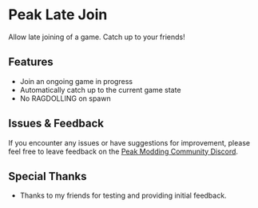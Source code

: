 # Peak Late Join

Allow late joining of a game. Catch up to your friends!

## Features
- Join an ongoing game in progress
- Automatically catch up to the current game state
- No RAGDOLLING on spawn

## Issues & Feedback

If you encounter any issues or have suggestions for improvement, please feel free to leave feedback on the [Peak Modding Community Discord](https://discord.com/channels/1363179626435707082/1418279223126134814).

## Special Thanks

- Thanks to my friends for testing and providing initial feedback.